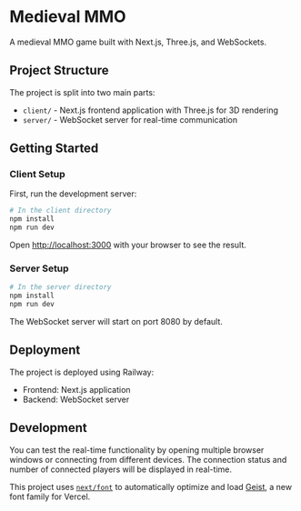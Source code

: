 # Medieval MMO

A medieval MMO game built with Next.js, Three.js, and WebSockets.

## Project Structure

The project is split into two main parts:
- `client/` - Next.js frontend application with Three.js for 3D rendering
- `server/` - WebSocket server for real-time communication

## Getting Started

### Client Setup

First, run the development server:

```bash
# In the client directory
npm install
npm run dev
```

Open [http://localhost:3000](http://localhost:3000) with your browser to see the result.

### Server Setup

```bash
# In the server directory
npm install
npm run dev
```

The WebSocket server will start on port 8080 by default.

## Deployment

The project is deployed using Railway:
- Frontend: Next.js application
- Backend: WebSocket server

## Development

You can test the real-time functionality by opening multiple browser windows or connecting from different devices. The connection status and number of connected players will be displayed in real-time.

This project uses [`next/font`](https://nextjs.org/docs/app/building-your-application/optimizing/fonts) to automatically optimize and load [Geist](https://vercel.com/font), a new font family for Vercel.
